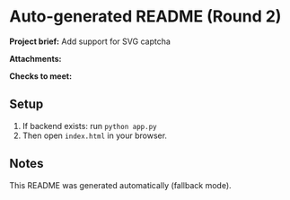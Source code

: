 # Auto-generated README (Round 2)

**Project brief:** Add support for SVG captcha

**Attachments:**


**Checks to meet:**


## Setup
1. If backend exists: run `python app.py`
2. Then open `index.html` in your browser.

## Notes
This README was generated automatically (fallback mode).